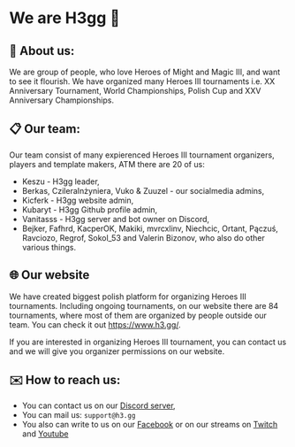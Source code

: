 # We are H3gg 👋

## 🐎 About us:

We are group of people, who love Heroes of Might and Magic III, and want to see it flourish.
We have organized many Heroes III tournaments i.e. XX Anniversary Tournament, World Championships, Polish Cup and XXV Anniversary Championships.

## 📋 Our team:

Our team consist of many expierenced Heroes III tournament organizers, players and template makers, ATM there are 20 of us:
- Keszu - H3gg leader,
- Berkas, CzileraInżyniera, Vuko & Zuuzel - our socialmedia admins,
- Kicferk - H3gg website admin,
- Kubaryt - H3gg Github profile admin,
- Vanitasss - H3gg server and bot owner on Discord,
- Bejker, Fafhrd, KacperOK, Makiki, mvrcxlinv, Niechcic, Ortant, Pączuś, Ravciozo, Regrof, Sokol_53 and Valerin Bizonov, who also do other various things.

## 🌐 Our website

We have created biggest polish platform for organizing Heroes III tournaments.
Including ongoing tournaments, on our website there are 84 tournaments, where most of them are organized by people outside our team.
You can check it out https://www.h3.gg/.

If you are interested in organizing Heroes III tournament, you can contact us and we will give you organizer permissions on our website.

## ✉️ How to reach us:

- You can contact us on our [Discord server](https://discord.com/invite/WPXRs5aX89),
- You can mail us: `support@h3.gg`
- You also can write to us on our [Facebook](https://www.facebook.com/h3ggg/) or on our streams on [Twitch](https://twitch.tv/h3gg) and [Youtube](https://www.youtube.com/@H3ggtournaments)
